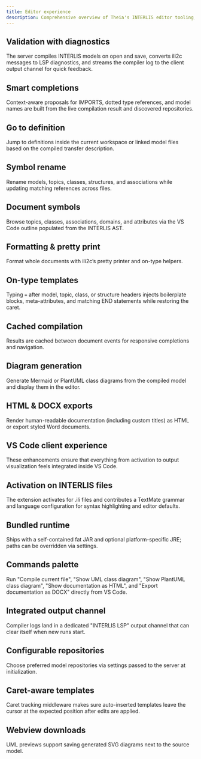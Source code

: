 ```yaml
---
title: Editor experience
description: Comprehensive overview of Theia's INTERLIS editor tooling, from diagnostics to client integrations.
---
```


## Validation with diagnostics

The server compiles INTERLIS models on open and save, converts ili2c messages to LSP diagnostics, and streams the compiler log to the client output channel for quick feedback.

## Smart completions

Context-aware proposals for IMPORTS, dotted type references, and model names are built from the live compilation result and discovered repositories.

## Go to definition

Jump to definitions inside the current workspace or linked model files based on the compiled transfer description.

## Symbol rename

Rename models, topics, classes, structures, and associations while updating matching references across files.

## Document symbols

Browse topics, classes, associations, domains, and attributes via the VS Code outline populated from the INTERLIS AST.

## Formatting & pretty print

Format whole documents with ili2c’s pretty printer and on-type helpers.

## On-type templates

Typing `=` after model, topic, class, or structure headers injects boilerplate blocks, meta-attributes, and matching END statements while restoring the caret.

## Cached compilation

Results are cached between document events for responsive completions and navigation.

## Diagram generation

Generate Mermaid or PlantUML class diagrams from the compiled model and display them in the editor.

## HTML & DOCX exports

Render human-readable documentation (including custom titles) as HTML or export styled Word documents.

## VS Code client experience

These enhancements ensure that everything from activation to output visualization feels integrated inside VS Code.

## Activation on INTERLIS files

The extension activates for .ili files and contributes a TextMate grammar and language configuration for syntax highlighting and editor defaults.

## Bundled runtime

Ships with a self-contained fat JAR and optional platform-specific JRE; paths can be overridden via settings.

## Commands palette

Run "Compile current file", "Show UML class diagram", "Show PlantUML class diagram", "Show documentation as HTML", and "Export documentation as DOCX" directly from VS Code.

## Integrated output channel

Compiler logs land in a dedicated "INTERLIS LSP" output channel that can clear itself when new runs start.

## Configurable repositories

Choose preferred model repositories via settings passed to the server at initialization.

## Caret-aware templates

Caret tracking middleware makes sure auto-inserted templates leave the cursor at the expected position after edits are applied.

## Webview downloads

UML previews support saving generated SVG diagrams next to the source model.
